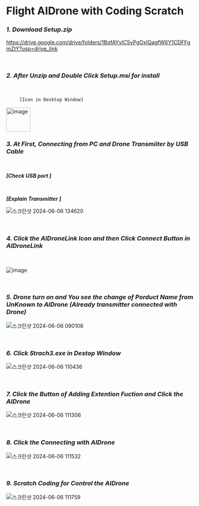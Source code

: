 # Flight AIDrone with Coding Scratch

### ***1. Download Setup.zip***     

https://drive.google.com/drive/folders/1BqfAYvlC5yPgOxIQagfW6Y1CDFFgmZtY?usp=drive_link

<br/>

### ***2. After Unzip and Double Click Setup.msi for install***      

<br/>

         [Icon in Desktop Window]     

<img width="65" alt="image" src="https://github.com/user-attachments/assets/0155113c-e11c-457f-bc95-20d2a050714c">


<br/>

### ***3. At First, Connecting from PC and Drone Transmiiter by USB Cable***    


  

<br/>

***[Check USB port ]***    


     

<br/>

***[Explain Transmitter ]*** 

![스크린샷 2024-06-06 134620](https://github.com/irbrain/AIDrone/assets/122161666/03ef05de-c4f1-4a2b-8675-04556fdc70c1)

<br/>

### ***4. Click the AIDroneLink Icon and then Click Connect Button in AIDroneLink***
<br/>

![image](https://github.com/user-attachments/assets/fa951086-cb7a-46a1-b9e8-a9df0d5c9aa7)

<br/>

### ***5. Drone turn on and You see the change of Porduct Name from UnKnown to AIDrone (Already transmitter connected with Drone)***            
   
![스크린샷 2024-06-06 090106](https://github.com/irbrain/AIDrone-Scratch/assets/122161666/b7987938-ea90-4f92-9b83-8f802801d2c0)      

<br/>

### ***6. Click Strach3.exe in Destop Window***             

![스크린샷 2024-06-06 110436](https://github.com/irbrain/AIDrone-Scratch/assets/122161666/53a02651-5bb0-4c15-af12-8ea8f84ca684)     

<br/>

### ***7. Click the Button of Adding Extention Fuction and Click the AIDrone***             

![스크린샷 2024-06-06 111306](https://github.com/irbrain/AIDrone-Scratch/assets/122161666/a3fbbf58-5d78-4810-b805-12e406c00b51)      

<br/>

### ***8. Click the Connecting with AIDrone***            

![스크린샷 2024-06-06 111532](https://github.com/irbrain/AIDrone-Scratch/assets/122161666/c6f19540-a0af-4be5-8648-8f6f50e19c26)      

<br/>

### ***9. Scratch Coding for Control the AIDrone***           

![스크린샷 2024-06-06 111759](https://github.com/irbrain/AIDrone-Scratch/assets/122161666/41d84151-fc9b-4f7a-ab78-5dab3d3ba449)     







